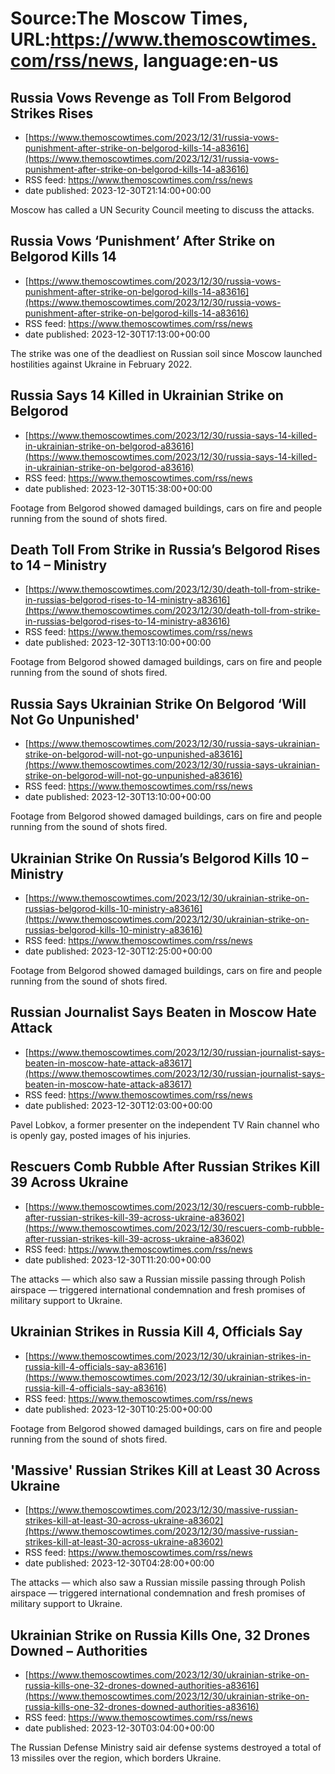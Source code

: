 # Source:The Moscow Times, URL:https://www.themoscowtimes.com/rss/news, language:en-us

## Russia Vows Revenge as Toll From Belgorod Strikes Rises
 - [https://www.themoscowtimes.com/2023/12/31/russia-vows-punishment-after-strike-on-belgorod-kills-14-a83616](https://www.themoscowtimes.com/2023/12/31/russia-vows-punishment-after-strike-on-belgorod-kills-14-a83616)
 - RSS feed: https://www.themoscowtimes.com/rss/news
 - date published: 2023-12-30T21:14:00+00:00

Moscow has called a UN Security Council meeting to discuss the attacks.

## Russia Vows ‘Punishment’ After Strike on Belgorod Kills 14
 - [https://www.themoscowtimes.com/2023/12/30/russia-vows-punishment-after-strike-on-belgorod-kills-14-a83616](https://www.themoscowtimes.com/2023/12/30/russia-vows-punishment-after-strike-on-belgorod-kills-14-a83616)
 - RSS feed: https://www.themoscowtimes.com/rss/news
 - date published: 2023-12-30T17:13:00+00:00

The strike was one of the deadliest on Russian soil since Moscow launched hostilities against Ukraine in February 2022.

## Russia Says 14 Killed in Ukrainian Strike on Belgorod
 - [https://www.themoscowtimes.com/2023/12/30/russia-says-14-killed-in-ukrainian-strike-on-belgorod-a83616](https://www.themoscowtimes.com/2023/12/30/russia-says-14-killed-in-ukrainian-strike-on-belgorod-a83616)
 - RSS feed: https://www.themoscowtimes.com/rss/news
 - date published: 2023-12-30T15:38:00+00:00

Footage from Belgorod showed damaged buildings, cars on fire and people running from the sound of shots fired.

## Death Toll From Strike in Russia’s Belgorod Rises to 14 – Ministry
 - [https://www.themoscowtimes.com/2023/12/30/death-toll-from-strike-in-russias-belgorod-rises-to-14-ministry-a83616](https://www.themoscowtimes.com/2023/12/30/death-toll-from-strike-in-russias-belgorod-rises-to-14-ministry-a83616)
 - RSS feed: https://www.themoscowtimes.com/rss/news
 - date published: 2023-12-30T13:10:00+00:00

Footage from Belgorod showed damaged buildings, cars on fire and people running from the sound of shots fired.

## Russia Says Ukrainian Strike On Belgorod ‘Will Not Go Unpunished'
 - [https://www.themoscowtimes.com/2023/12/30/russia-says-ukrainian-strike-on-belgorod-will-not-go-unpunished-a83616](https://www.themoscowtimes.com/2023/12/30/russia-says-ukrainian-strike-on-belgorod-will-not-go-unpunished-a83616)
 - RSS feed: https://www.themoscowtimes.com/rss/news
 - date published: 2023-12-30T13:10:00+00:00

Footage from Belgorod showed damaged buildings, cars on fire and people running from the sound of shots fired.

## Ukrainian Strike On Russia’s Belgorod Kills 10 – Ministry
 - [https://www.themoscowtimes.com/2023/12/30/ukrainian-strike-on-russias-belgorod-kills-10-ministry-a83616](https://www.themoscowtimes.com/2023/12/30/ukrainian-strike-on-russias-belgorod-kills-10-ministry-a83616)
 - RSS feed: https://www.themoscowtimes.com/rss/news
 - date published: 2023-12-30T12:25:00+00:00

Footage from Belgorod showed damaged buildings, cars on fire and people running from the sound of shots fired.

## Russian Journalist Says Beaten in Moscow Hate Attack
 - [https://www.themoscowtimes.com/2023/12/30/russian-journalist-says-beaten-in-moscow-hate-attack-a83617](https://www.themoscowtimes.com/2023/12/30/russian-journalist-says-beaten-in-moscow-hate-attack-a83617)
 - RSS feed: https://www.themoscowtimes.com/rss/news
 - date published: 2023-12-30T12:03:00+00:00

Pavel Lobkov, a former presenter on the independent TV Rain channel who is openly gay, posted images of his injuries.

## Rescuers Comb Rubble After Russian Strikes Kill 39 Across Ukraine
 - [https://www.themoscowtimes.com/2023/12/30/rescuers-comb-rubble-after-russian-strikes-kill-39-across-ukraine-a83602](https://www.themoscowtimes.com/2023/12/30/rescuers-comb-rubble-after-russian-strikes-kill-39-across-ukraine-a83602)
 - RSS feed: https://www.themoscowtimes.com/rss/news
 - date published: 2023-12-30T11:20:00+00:00

The attacks — which also saw a Russian missile passing through Polish airspace — triggered international condemnation and fresh promises of military support to Ukraine.

## Ukrainian Strikes in Russia Kill 4, Officials Say
 - [https://www.themoscowtimes.com/2023/12/30/ukrainian-strikes-in-russia-kill-4-officials-say-a83616](https://www.themoscowtimes.com/2023/12/30/ukrainian-strikes-in-russia-kill-4-officials-say-a83616)
 - RSS feed: https://www.themoscowtimes.com/rss/news
 - date published: 2023-12-30T10:25:00+00:00

Footage from Belgorod showed damaged buildings, cars on fire and people running from the sound of shots fired.

## 'Massive' Russian Strikes Kill at Least 30 Across Ukraine
 - [https://www.themoscowtimes.com/2023/12/30/massive-russian-strikes-kill-at-least-30-across-ukraine-a83602](https://www.themoscowtimes.com/2023/12/30/massive-russian-strikes-kill-at-least-30-across-ukraine-a83602)
 - RSS feed: https://www.themoscowtimes.com/rss/news
 - date published: 2023-12-30T04:28:00+00:00

The attacks — which also saw a Russian missile passing through Polish airspace — triggered international condemnation and fresh promises of military support to Ukraine.

## Ukrainian Strike on Russia Kills One, 32 Drones Downed – Authorities
 - [https://www.themoscowtimes.com/2023/12/30/ukrainian-strike-on-russia-kills-one-32-drones-downed-authorities-a83616](https://www.themoscowtimes.com/2023/12/30/ukrainian-strike-on-russia-kills-one-32-drones-downed-authorities-a83616)
 - RSS feed: https://www.themoscowtimes.com/rss/news
 - date published: 2023-12-30T03:04:00+00:00

The Russian Defense Ministry said air defense systems destroyed a total of 13 missiles over the region, which borders Ukraine.


